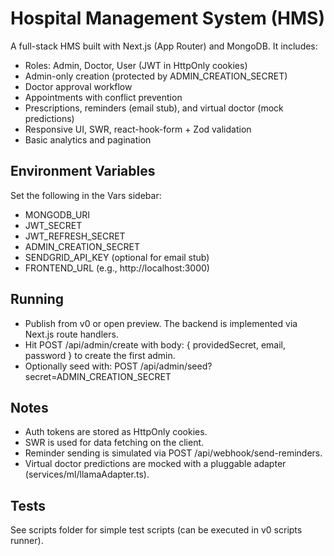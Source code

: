 # Hospital Management System (HMS)

A full-stack HMS built with Next.js (App Router) and MongoDB. It includes:
- Roles: Admin, Doctor, User (JWT in HttpOnly cookies)
- Admin-only creation (protected by ADMIN_CREATION_SECRET)
- Doctor approval workflow
- Appointments with conflict prevention
- Prescriptions, reminders (email stub), and virtual doctor (mock predictions)
- Responsive UI, SWR, react-hook-form + Zod validation
- Basic analytics and pagination

## Environment Variables

Set the following in the Vars sidebar:
- MONGODB_URI
- JWT_SECRET
- JWT_REFRESH_SECRET
- ADMIN_CREATION_SECRET
- SENDGRID_API_KEY (optional for email stub)
- FRONTEND_URL (e.g., http://localhost:3000)

## Running

- Publish from v0 or open preview. The backend is implemented via Next.js route handlers.
- Hit POST /api/admin/create with body: { providedSecret, email, password } to create the first admin.
- Optionally seed with: POST /api/admin/seed?secret=ADMIN_CREATION_SECRET

## Notes

- Auth tokens are stored as HttpOnly cookies.
- SWR is used for data fetching on the client.
- Reminder sending is simulated via POST /api/webhook/send-reminders.
- Virtual doctor predictions are mocked with a pluggable adapter (services/ml/llamaAdapter.ts).

## Tests

See scripts folder for simple test scripts (can be executed in v0 scripts runner).
